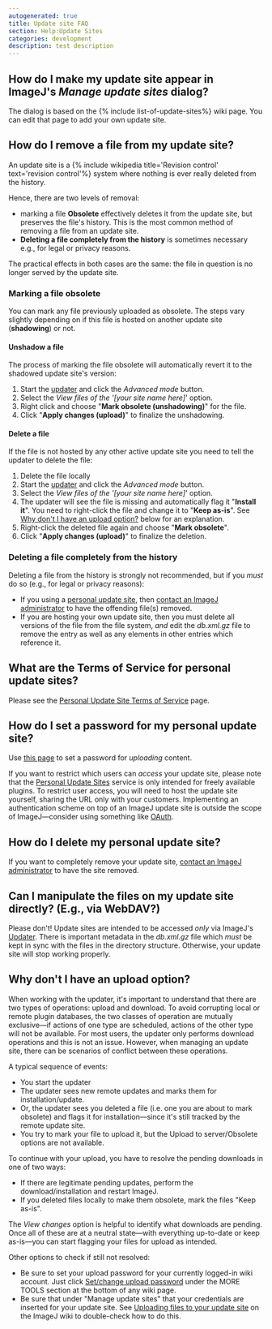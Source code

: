 ```yaml
---
autogenerated: true
title: Update site FAQ
section: Help:Update Sites
categories: development
description: test description
---
```






How do I make my update site appear in ImageJ's *Manage update sites* dialog?
-----------------------------------------------------------------------------

The dialog is based on the {% include list-of-update-sites%}
 wiki page. You can edit that page to add your own update site.

How do I remove a file from my update site?
-------------------------------------------

An update site is a {% include wikipedia title='Revision control' text='revision control'%} system where nothing is ever really deleted from the history.

Hence, there are two levels of removal:

-   marking a file **Obsolete** effectively deletes it from the update site, but preserves the file's history. This is the most common method of removing a file from an update site.
-   **Deleting a file completely from the history** is sometimes necessary e.g., for legal or privacy reasons.

The practical effects in both cases are the same: the file in question is no longer served by the update site.

### Marking a file obsolete

You can mark any file previously uploaded as obsolete. The steps vary slightly depending on if this file is hosted on another update site (**shadowing**) or not.

#### Unshadow a file

The process of marking the file obsolete will automatically revert it to the shadowed update site's version:

1.  Start the [updater](/plugins/updater) and click the *Advanced mode* button.
2.  Select the *View files of the '\[your site name here\]*' option.
3.  Right click and choose "**Mark obsolete (unshadowing)**" for the file.
4.  Click "**Apply changes (upload)**" to finalize the unshadowing.

#### Delete a file

If the file is not hosted by any other active update site you need to tell the updater to delete the file:

1.  Delete the file locally
2.  Start the [updater](/plugins/updater) and click the *Advanced mode* button.
3.  Select the *View files of the '\[your site name here\]*' option.
4.  The updater will see the file is missing and automatically flag it "**Install it**". You need to right-click the file and change it to "**Keep as-is**". See [Why don't I have an upload option?](#Why_don't_I_have_an_upload_option? "wikilink") below for an explanation.
5.  Right-click the deleted file again and choose "**Mark obsolete**".
6.  Click "**Apply changes (upload)**" to finalize the deletion.

### Deleting a file completely from the history

Deleting a file from the history is strongly not recommended, but if you *must* do so (e.g., for legal or privacy reasons):

-   If you using a [personal update site](Personal_Update_Sites), then [contact an ImageJ administrator](/help) to have the offending file(s) removed.
-   If you are hosting your own update site, then you must delete all versions of the file from the file system, *and* edit the *db.xml.gz* file to remove the *<plugin>* entry as well as any *<dependency>* elements in other entries which reference it.

What are the Terms of Service for personal update sites?
--------------------------------------------------------

Please see the [Personal Update Site Terms of Service](/update-sites/tos) page.

How do I set a password for my personal update site?
----------------------------------------------------

Use [this page](Special_ChangeUploadPassword) to set a password for *uploading* content.

If you want to restrict which users can *access* your update site, please note that the [Personal Update Sites](Personal_Update_Sites) service is only intended for freely available plugins. To restrict user access, you will need to host the update site yourself, sharing the URL only with your customers. Implementing an authentication scheme on top of an ImageJ update site is outside the scope of ImageJ—consider using something like [OAuth](http://oauth.net/).

How do I delete my personal update site?
----------------------------------------

If you want to completely remove your update site, [contact an ImageJ administrator](/help) to have the site removed.

Can I manipulate the files on my update site directly? (E.g., via WebDAV?)
--------------------------------------------------------------------------

Please don't! Update sites are intended to be accessed *only* via ImageJ's [Updater](/plugins/updater). There is important metadata in the *db.xml.gz* file which *must* be kept in sync with the files in the directory structure. Otherwise, your update site will stop working properly.

Why don't I have an upload option?
----------------------------------

When working with the updater, it's important to understand that there are two types of operations: upload and download. To avoid corrupting local or remote plugin databases, the two classes of operation are mutually exclusive—if actions of one type are scheduled, actions of the other type will not be available. For most users, the updater only performs download operations and this is not an issue. However, when managing an update site, there can be scenarios of conflict between these operations.

A typical sequence of events:

-   You start the updater
-   The updater sees new remote updates and marks them for installation/update.
-   Or, the updater sees you deleted a file (i.e. one you are about to mark obsolete) and flags it for installation—since it's still tracked by the remote update site.
-   You try to mark your file to upload it, but the Upload to server/Obsolete options are not available.

To continue with your upload, you have to resolve the pending downloads in one of two ways:

-   If there are legitimate pending updates, perform the download/installation and restart ImageJ.
-   If you deleted files locally to make them obsolete, mark the files "Keep as-is".

The *View changes* option is helpful to identify what downloads are pending. Once all of these are at a neutral state—with everything up-to-date or keep as-is—you can start flagging your files for upload as intended.

Other options to check if still not resolved:

-   Be sure to set your upload password for your currently logged-in wiki account. Just click [Set/change upload password](Special_ChangeUploadPassword) under the MORE TOOLS section at the bottom of any wiki page.
-   Be sure that under "Manage update sites" that your credentials are inserted for your update site. See [Uploading files to your update site](How_to_set_up_and_populate_an_update_site#Uploading_files_to_your_update_site) on the ImageJ wiki to double-check how to do this.
